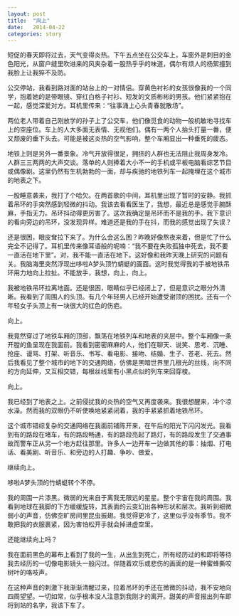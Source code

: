 ```yaml
---
layout: post
title:  "向上"
date:   2014-04-22
categories: story
---
```


短促的春天即将过去，天气变得炎热。下午五点坐在公交车上，车窗外是刺目的金色阳光，从窗户缝里吹进来的风夹杂着一股热乎乎的味道，偶尔有烦人的杨絮撞到我脸上让我猝不及防。

公交停站，我看到路对面的站台上的一对情侣。穿黄色衬衫的女孩很像我的一个同学，抱着她的是带眼镜、穿红白格子衬衫、短发的文质彬彬的男孩。他们紧紧抱在一起，感觉深爱对方。耳机里传来：“往事涌上心头青春就散场”。

两位老人带着自己刚放学的孙子上了公交车，他们像觅食的动物一般机敏地寻找车上的空座位。车上的人大多面无表情、无视他们。偶有一两个人抬头打量一番，便又颓废的垂下头去。可能是被这炎热的空气影响，整个车厢显出一种垂死的疲态。

地铁上则是另外一番景象。冷气开放得很足，拥挤的人群也无法阻止我周身发冷。人群三三两两的大声交谈。落单的人则捧着大小不一的手机或平板电脑看综艺节目或偶像剧。这里仍然有生机勃勃的一面，却与疾驰的地铁列车一起掩埋在这个城市的地表之下。

一股睡意袭来，我打了个哈欠。在两首歌的中间，耳机里出现了暂时的安静。我抓着吊环的手突然感到轻微的抖动。我该去看看医生了，我想，最近总是感觉手腕酥麻，手指无力。吊环抖动得更厉害了。这次我确定是吊环而不是我的手。我下意识的看向旁边的吊环，没发现异样。难道还是我的手在抖，而我的感觉出现了失误？

还是很困，眼皮耷拉下来了。为什么会这么困？昨晚好像熬夜来着，但是忙了什么完全不记得了。耳机里传来像耳语般的呢喃：“我不要在失败孤独中死去，我不要一直活在地下里”。对，我不能一直活在地下。这好像和我昨天晚上研究的问题有关。我脑海里突然浮现出哆啦A梦头顶竹蜻蜓的画面。这时我觉得我的手被地铁吊环用力地向上拉扯。不能放手，我想，向上，向上。

我被地铁吊环拉离地面。还是很困，眼睛似乎已经闭上了，但是意识之眼分外清晰。我看到了周围人的头顶。有几个年轻男人已经开始遭受谢顶的困扰。还有一个年轻女子头顶上有一块很大的红色的伤疤。

向上。

我竟然穿过了地铁车厢的顶部，飘荡在地铁列车和地表的夹层中。整个车厢像一条开膛的鱼呈现在我面前。我看到密密麻麻的人，他们在聊天、说笑、思考、沉睡、抢座、谩骂、打架、听音乐、书写、看电影、接吻、结婚、生子、苍老、死去。然后我看见了整个城市的地下的交通网络，仿佛是黑暗世界里几根光的丝线，向不同的方向延伸，又互相交错，每根丝线里有小黑点似的列车来回穿梭。

向上。

我已经到了地表之上。之前侵扰我的炎热的空气又再度袭来。我很想醒来，冲个凉水澡。然而我的双眼仍不听使唤地紧紧闭着，我的手紧紧抓着地铁吊环。

这个城市错综复杂的交通网络在我面前铺陈开来，在午后的阳光下闪闪发光。我看到有的路段在堵车，有的路段畅通，有的路段亮起了路灯，有的路段发生了交通事故而警车正从另一个地方赶往那里。许多人一边开车一边做其他的事：抽烟、打电话、看美剧、听音乐、和旁边的人打趣、争吵、做爱。

继续向上。

哆啦A梦头顶的竹蜻蜓转个不停。

我的周围一片漆黑。微弱的光来自于离我无限远的星星。整个宇宙在我的周围。我看到地球在我脚的下方缓缓旋转，其表面的云变幻出各种形状和层次。我听到细微弱小的声音，仿佛空旷房间里昆虫振翅。我觉得更冷了，这里似乎没有季节。我不敢把我的衣服裹紧，因为害怕松开手就会掉进虚空里。

还能继续向上吗？

我在面前黑色的幕布上看到了我的一生，从出生到死亡，所有经历过的和即将等待我去经历的一切像电影镜头一般闪过。伴随着欢乐或悲伤的画面的是一种蜜蜂撕咬树叶的咯吱声。

在这种声音的刺激下我渐渐清醒过来，拉着吊环的手还在微微的抖动，我不安地向四周望望。一切如常，似乎根本没人注意到我刚才的离开。甜美的声音报出列车即将到站的名字，我该下车了。